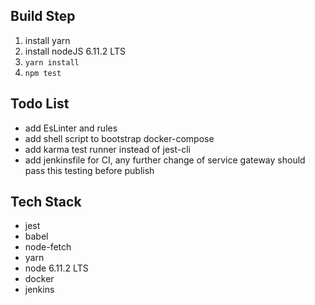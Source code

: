 ## Build Step

1. install yarn
2. install nodeJS 6.11.2 LTS
3. `yarn install`
4. `npm test`

## Todo List

- add EsLinter and rules
- add shell script to bootstrap docker-compose
- add karma test runner instead of jest-cli
- add jenkinsfile for CI, any further change of service gateway should pass this testing before publish

## Tech Stack

- jest
- babel
- node-fetch
- yarn
- node 6.11.2 LTS
- docker
- jenkins
